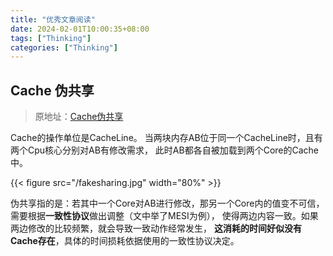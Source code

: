 ```yaml
---
title: "优秀文章阅读"
date: 2024-02-01T10:00:35+08:00
tags: ["Thinking"]
categories: ["Thinking"]
---
```


## Cache 伪共享
>原地址：[Cache伪共享](https://mp.weixin.qq.com/s/zeGxBx77TFGtVeMRBVR-Lg)

Cache的操作单位是CacheLine。
当两块内存AB位于同一个CacheLine时，且有两个Cpu核心分别对AB有修改需求，
此时AB都各自被加载到两个Core的Cache中。

{{< figure src="/fakesharing.jpg" width="80%" >}}

伪共享指的是：若其中一个Core对AB进行修改，那另一个Core内的值变不可信，
需要根据**一致性协议**做出调整（文中举了MESI为例），
使得两边内容一致。如果两边修改的比较频繁，就会导致一致动作经常发生，
**这消耗的时间好似没有Cache存在**，具体的时间损耗依据使用的一致性协议决定。

